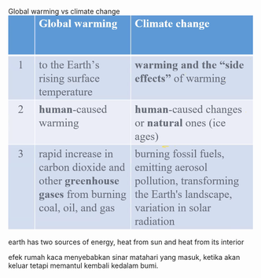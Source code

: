 Global warming vs climate change
![3e11855d0f8a8342c07295112402095f.png](../../../_resources/3e11855d0f8a8342c07295112402095f.png)

earth has two sources of energy, heat from sun and heat from its interior

efek rumah kaca menyebabkan sinar matahari yang masuk, ketika akan keluar tetapi memantul kembali kedalam bumi.



